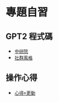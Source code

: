 # 專題自習

## GPT2 程式碼
-  [`中研院`](https://github.com/evelyn-2518/GPT2/blob/main/中研院GPT2.ipynb) 
-  [`社群風格`](https://github.com/evelyn-2518/GPT2/blob/experiment/社群.ipynb)
## 操作心得
-  [`心得+更動`](https://github.com/evelyn-2518/GPT2/blob/main/Agenda(1).pdf) 
